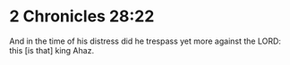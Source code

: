 # 2 Chronicles 28:22

And in the time of his distress did he trespass yet more against the LORD: this [is that] king Ahaz.